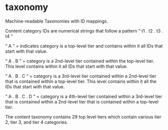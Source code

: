 # taxonomy
Machine-readable Taxonomies with ID mappings.

Content category IDs are numerical strings that follow a pattern  “  t1  .  t2  .  t3  .  t4  ” 

“  A  ” = indicates category is a top-level tier and contains within it all IDs that start with that value.

“  A  .  B  ” = category is a 2nd-level tier contained within the top-level tier. This level contains within it all IDs that start with that value.

“  A  .  B  .  C  ” = category is a 3rd-level tier contained within a 2nd-level tier that is contained within a top-level tier. This level contains within it all the IDs that start with that value.

“  A  .  B  .  C  .  D  ” = category is a 4th-level tier contained within a 3rd-level tier that is contained within a 2nd-level tier that is contained within a top-level tier.

The content taxonomy contains 29 top level tiers which contain various tier 2, tier 3, and tier 4 categories.
